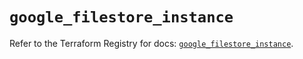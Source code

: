 # `google_filestore_instance`

Refer to the Terraform Registry for docs: [`google_filestore_instance`](https://registry.terraform.io/providers/hashicorp/google/6.35.0/docs/resources/filestore_instance).
